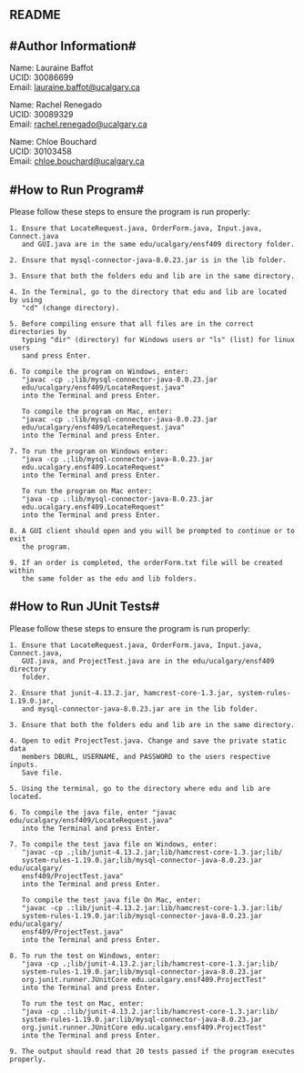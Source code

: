 ## README

#Author Information#
--------------------------------------------------------------------------------
Name:   Lauraine Baffot   
UCID:   30086699                     
Email:  lauraine.baffot@ucalgary.ca  

Name:   Rachel Renegado               
UCID:   30089329                      
Email:  rachel.renegado@ucalgary.ca  

Name:   Chloe Bouchard         
UCID:   30103458                     
Email:  chloe.bouchard@ucalgary.ca

#How to Run Program#
--------------------------------------------------------------------------------
Please follow these steps to ensure the program is run properly:

    1. Ensure that LocateRequest.java, OrderForm.java, Input.java, Connect.java
       and GUI.java are in the same edu/ucalgary/ensf409 directory folder.
       
    2. Ensure that mysql-connector-java-8.0.23.jar is in the lib folder. 
    
    3. Ensure that both the folders edu and lib are in the same directory.
    
    4. In the Terminal, go to the directory that edu and lib are located by using
       "cd" (change directory).
       
    5. Before compiling ensure that all files are in the correct directories by 
       typing "dir" (directory) for Windows users or "ls" (list) for linux users 
       sand press Enter.

    6. To compile the program on Windows, enter:
       "javac -cp .;lib/mysql-connector-java-8.0.23.jar 
       edu/ucalgary/ensf409/LocateRequest.java" 
       into the Terminal and press Enter.
       
       To compile the program on Mac, enter:
       "javac -cp .:lib/mysql-connector-java-8.0.23.jar 
       edu/ucalgary/ensf409/LocateRequest.java" 
       into the Terminal and press Enter.

    7. To run the program on Windows enter: 
       "java -cp .;lib/mysql-connector-java-8.0.23.jar 
       edu.ucalgary.ensf409.LocateRequest" 
       into the Terminal and press Enter.
       
       To run the program on Mac enter: 
       "java -cp .:lib/mysql-connector-java-8.0.23.jar 
       edu.ucalgary.ensf409.LocateRequest" 
       into the Terminal and press Enter.

    8. A GUI client should open and you will be prompted to continue or to exit 
       the program.

    9. If an order is completed, the orderForm.txt file will be created within
       the same folder as the edu and lib folders.

#How to Run JUnit Tests#
--------------------------------------------------------------------------------
Please follow these steps to ensure the program is run properly:

    1. Ensure that LocateRequest.java, OrderForm.java, Input.java, Connect.java,
       GUI.java, and ProjectTest.java are in the edu/ucalgary/ensf409 directory 
       folder.

    2. Ensure that junit-4.13.2.jar, hamcrest-core-1.3.jar, system-rules-1.19.0.jar,
       and mysql-connector-java-8.0.23.jar are in the lib folder. 

    3. Ensure that both the folders edu and lib are in the same directory.

    4. Open to edit ProjectTest.java. Change and save the private static data
       members DBURL, USERNAME, and PASSWORD to the users respective inputs. 
       Save file.
    
    5. Using the terminal, go to the directory where edu and lib are located.

    6. To compile the java file, enter "javac edu/ucalgary/ensf409/LocateRequest.java" 
       into the Terminal and press Enter.

    7. To compile the test java file on Windows, enter:
       "javac -cp .;lib/junit-4.13.2.jar;lib/hamcrest-core-1.3.jar;lib/
       system-rules-1.19.0.jar;lib/mysql-connector-java-8.0.23.jar edu/ucalgary/
       ensf409/ProjectTest.java" 
       into the Terminal and press Enter.
       
       To compile the test java file On Mac, enter:
       "javac -cp .:lib/junit-4.13.2.jar:lib/hamcrest-core-1.3.jar:lib/
       system-rules-1.19.0.jar:lib/mysql-connector-java-8.0.23.jar edu/ucalgary/
       ensf409/ProjectTest.java" 
       into the Terminal and press Enter.

    8. To run the test on Windows, enter: 
       "java -cp .;lib/junit-4.13.2.jar;lib/hamcrest-core-1.3.jar;lib/
       system-rules-1.19.0.jar;lib/mysql-connector-java-8.0.23.jar 
       org.junit.runner.JUnitCore edu.ucalgary.ensf409.ProjectTest" 
       into the Terminal and press Enter.
       
       To run the test on Mac, enter:
       "java -cp .:lib/junit-4.13.2.jar:lib/hamcrest-core-1.3.jar:lib/
       system-rules-1.19.0.jar:lib/mysql-connector-java-8.0.23.jar 
       org.junit.runner.JUnitCore edu.ucalgary.ensf409.ProjectTest"
       into the Terminal and press Enter.

    9. The output should read that 20 tests passed if the program executes properly. 
